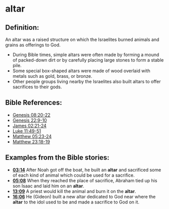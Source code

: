 # altar #

## Definition: ##

An altar was a raised structure on which the Israelites burned animals and grains as offerings to God.

* During Bible times, simple altars were often made by forming a mound of packed-down dirt or by carefully placing large stones to form a stable pile.
* Some special box-shaped altars were made of wood overlaid with metals such as gold, brass, or bronze.
* Other people groups living nearby the Israelites also built altars to offer sacrifices to their gods.



## Bible References: ##

* [Genesis 08:20-22](en/tn/gen/help/08/20)
* [Genesis 22:9-10](en/tn/gen/help/22/09)
* [James 02:21-24](en/tn/jas/help/02/21)
* [Luke 11:49-51](en/tn/luk/help/11/49)
* [Matthew 05:23-24](en/tn/mat/help/05/23)
* [Matthew 23:18-19](en/tn/mat/help/23/18)

## Examples from the Bible stories: ##

* __[03:14](en/tn/obs/help/03/14)__ After Noah got off the boat, he built an __altar__  and sacrificed some of each kind of animal which could be used for a sacrifice.
* __[05:08](en/tn/obs/help/05/08)__ When they reached the place of sacrifice, Abraham tied up his son Isaac and laid him on an __altar__.
* __[13:09](en/tn/obs/help/13/09)__ A priest would kill the animal and burn it on the __altar__.
* __[16:06](en/tn/obs/help/16/06)__ He (Gideon) built a new altar dedicated to God near where the __altar__  to the idol used to be and made a sacrifice to God on it.